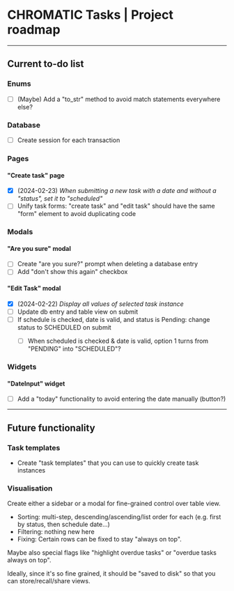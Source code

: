 # CHROMATIC Tasks | Project roadmap

--- 
## Current to-do list

### Enums

- [ ] (Maybe) Add a "to_str" method to avoid match statements everywhere else?

### Database

- [ ] Create session for each transaction

### Pages

#### "Create task" page

- [x] (2024-02-23) _When submitting a new task with a date and without a "status", set it to "scheduled"_
- [ ] Unify task forms: "create task" and "edit task" should have the same "form" element to avoid duplicating code

### Modals

#### "Are you sure" modal

- [ ] Create "are you sure?" prompt when deleting a database entry
- [ ] Add "don't show this again" checkbox

#### "Edit Task" modal
- [x] (2024-02-22) _Display all values of selected task instance_
- [ ] Update db entry and table view on submit
- [ ] If schedule is checked, date is valid, and status is Pending: change status to SCHEDULED on submit
  - [ ] When scheduled is checked & date is valid, option 1 turns from "PENDING" into "SCHEDULED"?


### Widgets

#### "DateInput" widget

- [ ] Add a "today" functionality to avoid entering the date manually (button?)

---

## Future functionality

### Task templates

- Create "task templates" that you can use to quickly create task instances

### Visualisation

Create either a sidebar or a modal for fine-grained control over table view.
- Sorting: multi-step, descending/ascending/list order for each (e.g. first by status, then schedule date...)
- Filtering: nothing new here
- Fixing: Certain rows can be fixed to stay "always on top".

Maybe also special flags like "highlight overdue tasks" or "overdue tasks always on top".

Ideally, since it's so fine grained, it should be "saved to disk" so that you can store/recall/share views.
